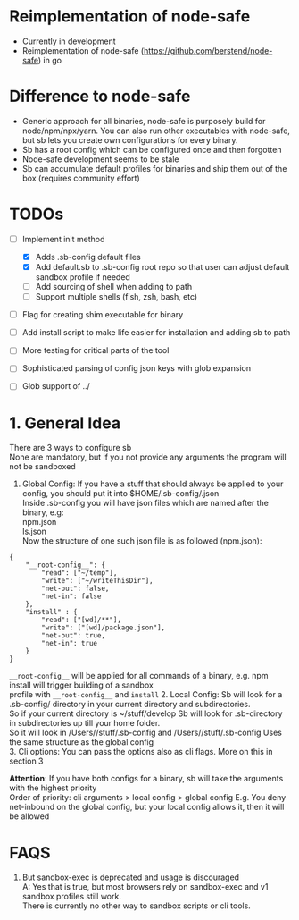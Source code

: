 # Reimplementation of node-safe

- Currently in development
- Reimplementation of node-safe (https://github.com/berstend/node-safe) in go

# Difference to node-safe

- Generic approach for all binaries, node-safe is purposely build for node/npm/npx/yarn. You can also run other executables with node-safe,  
but sb lets you create own configurations for every binary.
- Sb has a root config which can be configured once and then forgotten
- Node-safe development seems to be stale
- Sb can accumulate default profiles for binaries and ship them out of the box (requires community effort)

# TODOs
- [ ] Implement init method
  - [x] Adds .sb-config default files
  - [x] Add default.sb to .sb-config root repo so that user can adjust default sandbox profile if needed
  - [ ] Add sourcing of shell when adding to path
  - [ ] Support multiple shells (fish, zsh, bash, etc)
- [ ] Flag for creating shim executable for binary
- [ ] Add install script to make life easier for installation and adding sb to path
- [ ] More testing for critical parts of the tool
- [ ] Sophisticated parsing of config json keys with glob expansion
- [ ] Glob support of ../ 


# 1. General Idea

There are 3 ways to configure sb  
None are mandatory, but if you not provide any arguments the program will not be sandboxed  

1. Global Config: If you have a stuff that should always be applied to your config,
you should put it into $HOME/.sb-config/<name-of-your-binary>.json  
Inside .sb-config you will have json files which are named after the binary, e.g:  
npm.json  
ls.json  
Now the structure of one such json file is as followed (npm.json): 
```
{
	"__root-config__": {
		"read": ["~/temp"],
		"write": ["~/writeThisDir"],
		"net-out": false,
		"net-in": false
	},
	"install" : {
		"read": ["[wd]/**"],
		"write": ["[wd]/package.json"],
		"net-out": true,
		"net-in": true
	}
}
```
`__root-config__` will be applied for all commands of a binary, e.g. npm install will trigger building of a sandbox  
profile with `__root-config__` and `install`
2. Local Config: Sb will look for a .sb-config/ directory in your current directory and subdirectories.  
So if your current directory is ~/stuff/develop
Sb will look for .sb-directory in subdirectories up till your home folder.  
So it will look in /Users/<user>/stuff/.sb-config and /Users/<users>/stuff/.sb-config
Uses the same structure as the global config  
3. Cli options: You can pass the options also as cli flags. More on this in section 3  

**Attention**: If you have both configs for a binary, sb will take the arguments with the highest priority  
Order of priority: cli arguments > local config > global config
E.g. You deny net-inbound on the global config, but your local config allows it, then it will be allowed  


# FAQS
1. But sandbox-exec is deprecated and usage is discouraged  
A: Yes that is true, but most browsers rely on sandbox-exec and v1 sandbox profiles still work.  
There is currently no other way to sandbox scripts or cli tools.